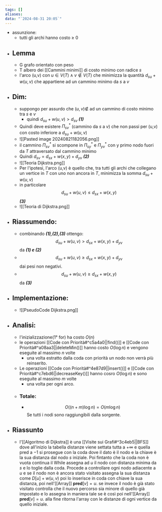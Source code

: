 ```yaml
---
tags: []
aliases: 
data: "`2024-08-31 20:05`"
---
```

- assunzione:
	- tutti gli archi hanno costo $\geq$ 0
- ## Lemma
	- G grafo orientato con peso 
	- T albero dei [[Cammini minimi]] di costo minimo con radice _s_
	- l'arco (u,v) con $u\in V(T) \wedge v \notin V(T)$ che minimizza la quantità $d_{su}+w(u,v)$ che appartiene ad un cammino minimo da _s_ a _v_
- ## Dim:
	- suppongo per assurdo che $(u,v)\not \in$ ad un cammino di costo minimo tra _s_ e _v_ 
		- quindi $d_{su}+w(u,v)>d_{sv}$ ___(1)___
	- Quindi deve esistere $\Pi_{sv}^*$ (cammino da _s_ a _v_) che non passi per (u,v) con costo inferiore a $d_{su}+w(u,v)$
	- ![[Pasted image 20240821182056.png]]
	- il cammino $\Pi_{sv}^*$ si scompone in $\Pi_{sy}^*$ e $\Pi_{yv}^*$ con y primo nodo fuori da _T_ attraversato dal cammino minimo 
	- Quindi $d_{sv}=d_{sx}+w(x,y)+d_{yv}$ ___(2)___
	- ![[Teoria Dijkstra.png]]
	- Per l'ipotesi, l'arco (u,v) è quello che, tra tutti gli archi che collegano un vertice in _T_ con uno non ancora in _T_, minimizza la somma $d_{su}+w(u,v)$
	- in particolare $$d_{su}+w(u,v)\leq d_{sx}+w(x,y)$$___(3)___
	- ![[Teoria di Dijkstra.png]]
- ## Riassumendo:
	- combinando ___(1),(2),(3)___ ottengo: $$d_{su}+w(u,v)> d_{sx}+w(x,y)+d_{yv}$$da ___(1) e (2)___ 
	- $$d_{su}+w(u,v)\geq d_{sx}+w(x,y)+d_{yv}$$dai pesi non negativi.
	- $$d_{su}+w(u,v)\geq d_{sx}+w(x,y)$$da ___(3)___
- ## Implementazione:
	- ![[PseudoCode Dijkstra.png]]
- ## Analisi:
	- l'inizializzazione(1° for) ha costo $O(n)$ 
	- le operazioni [[Code con Priorità#^c5a4a0||find()]] e [[Code con Priorità#^a08aa3||deleteMin()]] hanno costo $O(\log n)$ e vengono eseguite al massimo _n_ volte
		- una volta estratto dalla coda con priorità un nodo non verrà più reinserito.
	- Le operazioni [[Code con Priorità#^4e87d9||insert()]] e [[Code con Priorità#^c7ebd6||decreaseKey()]] hanno cosro $O(\log n)$ e sono eseguite al massimo _m_ volte 
		- una volta per ogni arco.
	- ### Totale:
		- $$O((n+m)\log n)=O(m\log n)$$Se tutti i nodi sono raggiungibili dalla sorgente.
- ## Riassunto 
	- l'[[Algoritmo di Dijkstra]] è una [[Visite sui Grafi#^3c4eb5||BFS]] dove all'inizio la tabella distanze viene settata tutta a $+\infty$ e quella pred a $-1$ si prosegue con la coda dove il dato è il nodo e la chiave è la sua distanza dal nodo _s_ iniziale. Poi fintanto che la coda non è vuota continua il While assegna ad _u_ il nodo con distanza minima da _s_ e lo toglie dalla coda. Procede a controllare ogni nodo adiacente a _u_ e se il nodo non è ancora stato visitato assegna la sua distanza come $D[u]+w(u, v)$ poi lo inserisce in coda con chiave la sua distanza, poi nell'[[Array]] $\mathbf{pred}[v]=u$. se invece il nodo è già stato visitato controlla che  il nuovo percorso sia minore di quello già impostato e lo assegna in maniera tale se è così  poi nell'[[Array]] $\mathbf{pred}[v]=u$. alla fine ritorna l'array con le distanze di ogni vertice da quello iniziale. 